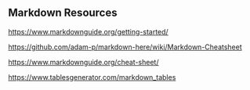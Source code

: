## Markdown Resources


https://www.markdownguide.org/getting-started/

https://github.com/adam-p/markdown-here/wiki/Markdown-Cheatsheet

https://www.markdownguide.org/cheat-sheet/

https://www.tablesgenerator.com/markdown_tables
